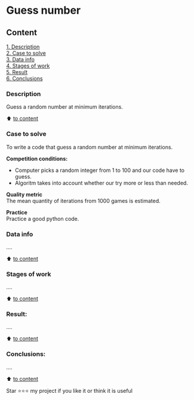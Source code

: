 # Guess number

## Content  
[1. Description](https://github.com/MapleBloom/First-projects/tree/main/guess-number/README.md#Description)  
[2. Case to solve](https://github.com/MapleBloom/First-projects/tree/main/guess-number/README.md#Case-to-solve)  
[3. Data info](.README.md#Data-info)  
[4. Stages of work](.README.md#Stages-of-work)  
[5. Result](.README.md#Result)    
[6. Conclusions](.README.md#Conclusions) 

### Description
Guess a random number at minimum iterations.

:arrow_up: [to content](_)


### Case to solve    
To write a code that guess a random number at minimum iterations.

**Competition conditions:**  
- Computer picks a random integer from 1 to 100 and our code have to guess. 
- Algoritm takes into account whether our try more or less than needed.

**Quality metric**     
The mean quantity of iterations from 1000 games is estimated.

**Practice**     
Practice a good python code.


### Data info
....
  
:arrow_up: [to content](.README.md#Content)


### Stages of work  
....

:arrow_up: [to content](.README.md#Content)


### Result:  
....

:arrow_up: [to content](.README.md#Content)


### Conclusions:  
....

:arrow_up: [to content](.README.md#Content)


Star ⭐️⭐️⭐️ my project if you like it or think it is useful
